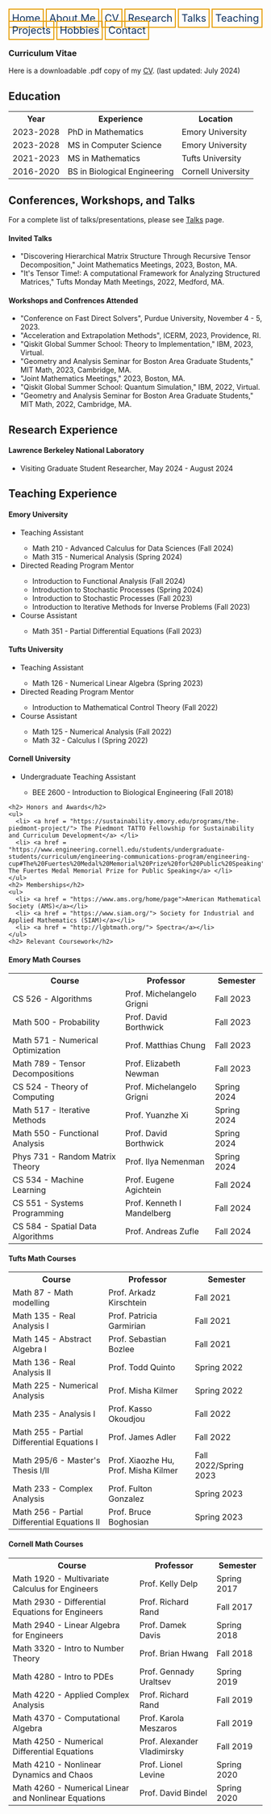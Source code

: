 <html lang="en-US">
<head>
<style>
th, td {
  border-style: none;

body {
  margin: 0;
  font-family: Arial, Helvetica, sans-serif;
}

.topnav {
  overflow: hidden;
  background-color: #333;
}

.topnav a {
  float: left;
  color: #0E315F;
  border:2px solid #E69F0A;
  text-align: center;
  padding: 20px 24px;
  text-decoration: none;
  font-size: 17px;
}

.topnav a:hover {
  background-color: #ddd;
  color: black;
}

.topnav a.active {
  background-color: #04AA6D;
  color: white;
}
}
</style>
</head>
<body>
 
  
 <div class= "topnav">
  <a style = "color: #0E315F; font-size: 20px; border: 2px solid #E69F0A; padding: 5px; text-decoration: none;" href="mtscott.github.io/index.md">Home</a>
  <a style = "color: #0E315F; font-size: 20px; border: 2px solid #E69F0A; padding: 5px; text-decoration: none;" href="/about.html">About Me</a>
  <a style = "color: #0E315F; font-size: 20px; border: 2px solid #E69F0A; padding: 5px; text-decoration: none;" href="/vita.html">CV</a>
  <a style = "color: #0E315F; font-size: 20px; border: 2px solid #E69F0A; padding: 5px; text-decoration: none;" href="/research.html">Research</a>
  <a style = "color: #0E315F; font-size: 20px; border: 2px solid #E69F0A; padding: 5px; text-decoration: none;" href="/talks.html">Talks</a>
  <a style = "color: #0E315F; font-size: 20px; border: 2px solid #E69F0A; padding: 5px; text-decoration: none;" href="/teaching.html">Teaching</a>
  <a style = "color: #0E315F; font-size: 20px; border: 2px solid #E69F0A; padding: 5px; text-decoration: none;" href="/projects.html">Projects</a>
  <a style = "color: #0E315F; font-size: 20px; border: 2px solid #E69F0A; padding: 5px; text-decoration: none;" href="/hobbies.html">Hobbies</a>
  <a style = "color: #0E315F; font-size: 20px; border: 2px solid #E69F0A; padding: 5px; text-decoration: none;" href="/contact.html">Contact</a>
 </div>

  <section>
  <article>
    <h1>Curriculum Vitae</h1>
    <p> Here is a downloadable .pdf copy of my <a  href = "CV_MitchellScott.pdf" target="_blank"> CV</a>. (last updated: July 2024)</p>
    <h2> Education</h2>
    <table>
      <tr>
    <th>Year</th>
    <th>Experience</th>
    <th>Location</th>
  </tr>
      <tr>
    <td>2023-2028</td>
    <td>PhD in Mathematics</td>
    <td>Emory University</td>
  </tr>
      <tr>
    <td>2023-2028</td>
    <td>MS in Computer Science</td>
    <td>Emory University</td>
  </tr>
      <tr>
    <td>2021-2023</td>
    <td>MS in Mathematics</td>
    <td>Tufts University</td>
  </tr>
  <tr>
    <td>2016-2020</td>
    <td>BS in Biological Engineering</td>
    <td>Cornell University</td>
  </tr>
    </table>
    <h2> Conferences, Workshops, and Talks</h2>
    <p> For a complete list of talks/presentations, please see  <a href="/talks.html">Talks</a> page.</p>
    <h4> Invited Talks </h4>
    <ul>
      <li>"Discovering Hierarchical Matrix Structure Through Recursive Tensor Decomposition," Joint Mathematics Meetings, 2023, Boston, MA.</li>
      <li>"It's Tensor Time!: A computational Framework for Analyzing Structured Matrices," Tufts Monday Math Meetings, 2022, Medford, MA.</li>
    </ul>
    <h4> Workshops and Confrences Attended </h4>
    <ul>
      <li>"Conference on Fast Direct Solvers", Purdue University, November 4 - 5, 2023.</li>
      <li>"Acceleration and Extrapolation Methods", ICERM, 2023, Providence, RI. </li>
      <li>"Qiskit Global Summer School: Theory to Implementation," IBM, 2023, Virtual.  </li>
      <li>"Geometry and Analysis Seminar for Boston Area Graduate Students," MIT Math, 2023, Cambridge, MA. </li>
      <li>"Joint Mathematics Meetings," 2023, Boston, MA.</li>
      <li>"Qiskit Global Summer School: Quantum Simulation," IBM, 2022, Virtual.  </li>
      <li>"Geometry and Analysis Seminar for Boston Area Graduate Students," MIT Math, 2022, Cambridge, MA. </li>
    </ul>
    <h2> Research Experience</h2>
    <h4> Lawrence Berkeley National Laboratory </h4>
      <ul>
        <li> Visiting Graduate Student Researcher, May 2024 - August 2024 </li>
      </ul>
    <h2> Teaching Experience</h2>
    <h4> Emory University </h4>
    <ul>
      <li>Teaching Assistant </li>
      <ul>
        <li>Math 210 - Advanced Calculus for Data Sciences (Fall 2024)</li>
        <li>Math 315 - Numerical Analysis (Spring 2024)</li>
      </ul>
      <li>Directed Reading Program Mentor</li>
      <ul>
        <li>Introduction to Functional Analysis (Fall 2024)</li>
        <li>Introduction to Stochastic Processes (Spring 2024)</li>
        <li>Introduction to Stochastic Processes (Fall 2023)</li>
        <li>Introduction to Iterative Methods for Inverse Problems (Fall 2023)</li>
      </ul>
      <li> Course Assistant </li>
      <ul>
        <li>Math 351 - Partial Differential Equations (Fall 2023)</li>
      </ul>
    </ul>
    <h4> Tufts University </h4>
    <ul>
      <li>Teaching Assistant </li>
      <ul>
        <li>Math 126 - Numerical Linear Algebra (Spring 2023)</li>
      </ul>
      <li>Directed Reading Program Mentor</li>
      <ul>
        <li>Introduction to Mathematical Control Theory (Fall 2022)</li>
      </ul>
      <li> Course Assistant </li>
      <ul>
        <li>Math 125 - Numerical Analysis (Fall 2022)</li>
        <li>Math 32 - Calculus I (Spring 2022)</li>
      </ul>
    </ul>
    <h4> Cornell University </h4>
    <ul>
        <li> Undergraduate Teaching Assistant</li>
        <ul>
            <li>BEE 2600 - Introduction to Biological Engineering (Fall 2018)</li>
        </ul>
    </ul>

    <h2> Honors and Awards</h2>
    <ul> 
      <li> <a href = "https://sustainability.emory.edu/programs/the-piedmont-project/"> The Piedmont TATTO Fellowship for Sustainability and Curriculum Development</a> </li>
      <li> <a href = "https://www.engineering.cornell.edu/students/undergraduate-students/curriculum/engineering-communications-program/engineering-cup#The%20Fuertes%20Medal%20Memorial%20Prize%20for%20Public%20Speaking"> The Fuertes Medal Memorial Prize for Public Speaking</a> </li>
    </ul>
    <h2> Memberships</h2>
    <ul> 
      <li> <a href = "https://www.ams.org/home/page">American Mathematical Society (AMS)</a></li>
      <li> <a href = "https://www.siam.org/"> Society for Industrial and Applied Mathematics (SIAM)</a></li>
      <li> <a href = "http://lgbtmath.org/"> Spectra</a></li>
    </ul>
    <h2> Relevant Coursework</h2>
<h4>Emory Math Courses </h4>
<table>
  <tr>
    <th>Course</th>
    <th>Professor</th>
    <th>Semester</th>
  </tr>
  <tr>
    <td>CS 526 - Algorithms</td>
    <td>Prof. Michelangelo Grigni</td>
    <td>Fall 2023</td>
  </tr>
  <tr>
    <td>Math 500 - Probability</td>
    <td>Prof. David Borthwick</td>
    <td>Fall 2023</td>
  </tr>
  <tr>
    <td>Math 571 - Numerical Optimization</td>
    <td>Prof. Matthias Chung</td>
    <td>Fall 2023</td>
  </tr>
  <tr>
    <td>Math 789 - Tensor Decompositions</td>
    <td>Prof. Elizabeth Newman</td>
    <td>Fall 2023</td>
  </tr>
  <tr>
    <td>CS 524 - Theory of Computing</td>
    <td>Prof. Michelangelo Grigni</td>
    <td>Spring 2024</td>
  </tr>
  <tr>
    <td>Math 517 - Iterative Methods</td>
    <td>Prof. Yuanzhe Xi</td>
    <td>Spring 2024</td>
  </tr>
  <tr>
    <td>Math 550 - Functional Analysis</td>
    <td>Prof. David Borthwick</td>
    <td>Spring 2024</td>
  </tr>
  <tr>
    <td>Phys 731 - Random Matrix Theory</td>
    <td>Prof. Ilya Nemenman</td>
    <td>Spring 2024</td>
  </tr>
  <tr>
    <td>CS 534 - Machine Learning</td>
    <td>Prof. Eugene Agichtein</td>
    <td>Fall 2024</td>
  </tr>
  <tr>
    <td>CS 551 - Systems Programming</td>
    <td>Prof. Kenneth I Mandelberg </td>
    <td>Fall 2024</td>
  </tr> 
  <tr>
    <td>CS 584 - Spatial Data Algorithms</td>
    <td>Prof. Andreas Zufle </td>
    <td>Fall 2024</td>
  </tr> 
</table> 
<h4>Tufts Math Courses </h4>
<table>
  <tr>
    <th>Course</th>
    <th>Professor</th>
    <th>Semester</th>
  </tr>
  <tr>
    <td>Math 87 - Math modelling</td>
    <td>Prof. Arkadz Kirschtein</td>
    <td>Fall 2021</td>
  </tr>
  <tr>
    <td>Math 135 - Real Analysis I</td>
    <td>Prof. Patricia Garmirian</td>
    <td>Fall 2021</td>
  </tr>
  <tr>
    <td>Math 145 - Abstract Algebra I</td>
    <td>Prof. Sebastian Bozlee</td>
    <td>Fall 2021</td>
  </tr>
  <tr>
    <td>Math 136 - Real Analysis II</td>
    <td>Prof. Todd Quinto</td>
    <td>Spring 2022</td>
  </tr>
  <tr>
    <td>Math 225 - Numerical Analysis</td>
    <td>Prof. Misha Kilmer</td>
    <td>Spring 2022</td>
  </tr>
  <tr>
    <td>Math 235 - Analysis I</td>
    <td>Prof. Kasso Okoudjou</td>
    <td>Fall 2022</td>
  </tr>
  <tr>
    <td>Math 255 - Partial Differential Equations I</td>
    <td>Prof. James Adler</td>
    <td>Fall 2022</td>
  </tr>
  <tr>
    <td>Math 295/6 - Master's Thesis I/II</td>
    <td>Prof. Xiaozhe Hu, Prof. Misha Kilmer</td>
    <td>Fall 2022/Spring 2023</td>
  </tr>
  <tr>
    <td>Math 233 - Complex Analysis</td>
    <td>Prof. Fulton Gonzalez</td>
    <td>Spring 2023</td>
  </tr>
  <tr>
    <td>Math 256 - Partial Differential Equations II</td>
    <td>Prof. Bruce Boghosian </td>
    <td>Spring 2023</td>
  </tr> 
</table>
<h4> Cornell Math Courses</h4>
<table>
  <tr>
    <th>Course</th>
    <th>Professor</th>
    <th>Semester</th>
  </tr>
  <tr>
    <td>Math 1920 - Multivariate Calculus for Engineers</td>
    <td>Prof. Kelly Delp</td>
    <td>Spring 2017</td>
  </tr>
  <tr>
    <td>Math 2930 - Differential Equations for Engineers</td>
    <td>Prof. Richard Rand</td>
    <td>Fall 2017</td>
  </tr>
  <tr>
    <td>Math 2940 - Linear Algebra for Engineers</td>
    <td>Prof. Damek Davis</td>
    <td>Spring 2018</td>
  </tr>
  <tr>
    <td>Math 3320 - Intro to Number Theory</td>
    <td>Prof. Brian Hwang</td>
    <td>Fall 2018</td>
  </tr>
  <tr>
    <td>Math  4280 - Intro to PDEs</td>
    <td>Prof. Gennady Uraltsev</td>
    <td>Spring 2019</td>
  </tr>
  <tr>
    <td>Math  4220 - Applied Complex Analysis</td>
    <td>Prof. Richard Rand</td>
    <td>Fall 2019</td>
  </tr>
  <tr>
    <td>Math  4370 - Computational Algebra</td>
    <td>Prof. Karola Meszaros</td>
    <td>Fall 2019</td>
  </tr>
  <tr>
    <td>Math 4250 - Numerical Differential Equations</td>
    <td>Prof. Alexander Vladimirsky</td>
    <td>Fall 2019</td>
  </tr>
  <tr>
    <td>Math 4210 - Nonlinear Dynamics and Chaos</td>
    <td>Prof. Lionel Levine</td>
    <td>Spring 2020</td>
  </tr>
  <tr>
    <td>Math 4260 - Numerical Linear and Nonlinear Equations</td>
    <td>Prof. David Bindel</td>
    <td>Spring 2020</td>
  </tr>
</table>
  </article>

</section>


</body>
</html>
